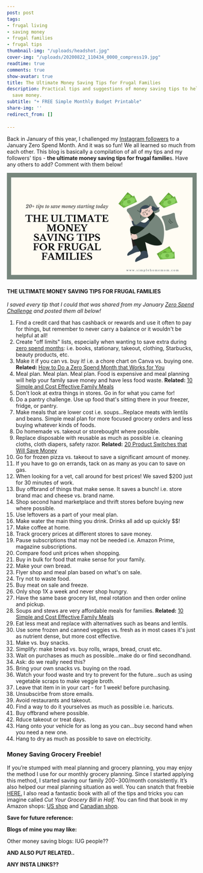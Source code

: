 ```yaml
---
post: post
tags:
- frugal living
- saving money
- frugal families
- frugal tips
thumbnail-img: "/uploads/headshot.jpg"
cover-img: "/uploads/20200822_110434_0000_compress19.jpg"
readtime: true
comments: true
show-avatar: true
title: The Ultimate Money Saving Tips for Frugal Families
description: Practical tips and suggestions of money saving tips to help families
  save money.
subtitle: "+ FREE Simple Monthly Budget Printable"
share-img: ''
redirect_from: []

---
```

Back in January of this year, I challenged my [Instagram followers](www.instagram.com/simplehomemom) to a January Zero Spend Month. And it was so fun! We all learned so much from each other. This blog is basically a compilation of all of my tips and my followers' tips - **the ultimate money saving tips for frugal familie**s. Have any others to add? Comment with them below!

![A picture of a lady sitting with money around her.](/uploads/the-ultimate-saving-money-tips-shm.jpg "The Ultimate Saving Money Tips SHM")

#### THE ULTIMATE MONEY SAVING TIPS FOR FRUGAL FAMILIES

_I saved every tip that I could that was shared from my January_ [_Zero Spend Challenge_](https://www.simplehomemom.com/how-to-do-a-zero-spend-month-that-works-for-you/) _and posted them all below!_

 1. Find a credit card that has cashback or rewards and use it often to pay for things, but remember to never carry a balance or it wouldn't be helpful at all!
 2. Create "off limits" lists, especially when wanting to save extra during [zero spend months](https://www.simplehomemom.com/3-surprising-things-a-zero-spend-month-will-tell-you-about-yourself/): i.e. books, stationary, takeout, clothing, Starbucks, beauty products, etc.
 3. Make it if you can vs. buy it! i.e. a chore chart on Canva vs. buying one. **Related:** [How to Do a Zero Spend Month that Works for You](https://www.simplehomemom.com/how-to-do-a-zero-spend-month-that-works-for-you/)
 4. Meal plan. Meal plan. Meal plan. Food is expensive and meal planning will help your family save money and have less food waste. **Related:** [10 Simple and Cost Effective Family Meals](https://www.simplehomemom.com/10-simple-and-cost-effective-family-meals/)
 5. Don't look at extra things in stores. Go in for what you came for!
 6. Do a pantry challenge. Use up food that's sitting there in your freezer, fridge, or pantry.
 7. Make meals that are lower cost i.e. soups...Replace meats with lentils and beans. Simple meal plan for more focused grocery orders and less buying whatever kinds of foods.
 8. Do homemade vs. takeout or storebought where possible.
 9. Replace disposable with reusable as much as possible i.e. cleaning cloths, cloth diapers, safety razor. **Related:** [20 Product Switches that Will Save Money](https://www.simplehomemom.com/20-product-switches-that-will-save-money/)
10. Go for frozen pizza vs. takeout to save a significant amount of money.
11. If you have to go on errands, tack on as many as you can to save on gas.
12. When looking for a vet, call around for best prices! We saved $200 just for 30 minutes of work.
13. Buy offbrand of things that make sense. It saves a bunch! i.e. store brand mac and cheese vs. brand name.
14. Shop second hand marketplace and thrift stores before buying new where possible.
15. Use leftovers as a part of your meal plan.
16. Make water the main thing you drink. Drinks all add up quickly $$!
17. Make coffee at home.
18. Track grocery prices at different stores to save money.
19. Pause subscriptions that may not be needed i.e. Amazon Prime, magazine subscriptions.
20. Compare food unit prices when shopping.
21. Buy in bulk for food that make sense for your family.
22. Make your own bread.
23. Flyer shop and meal plan based on what's on sale.
24. Try not to waste food.
25. Buy meat on sale and freeze.
26. Only shop 1X a week and never shop hungry.
27. Have the same base grocery list, meal rotation and then order online and pickup.
28. Soups and stews are very affordable meals for families. **Related:** [10 Simple and Cost Effective Family Meals](https://www.simplehomemom.com/10-simple-and-cost-effective-family-meals/)
29. Eat less meat and replace with alternatives such as beans and lentils.
30. Use some frozen and canned veggies vs. fresh as in most cases it's just as nutrient dense, but more cost effective. 
31. Make vs. buy snacks.
32. Simplify: make bread vs. buy rolls, wraps, bread, crust etc.
33. Wait on purchases as much as possible...make do or find secondhand.
34. Ask: do we really need this?
35. Bring your own snacks vs. buying on the road.
36. Watch your food waste and try to prevent for the future...such as using vegetable scraps to make veggie broth.
37. Leave that item in in your cart - for 1 week! before purchasing.
38. Unsubscirbe from store emails.
39. Avoid restaurants and takeout.
40. Find a way to do it yourselves as much as possible i.e. haricuts.
41. Buy offbrand where possible.
42. Rduce takeout or treat days.
43. Hang onto your vehicle for as long as you can...buy second hand when you need a new one.
44. Hang to dry as much as possible to save on electricity.

### Money Saving Grocery Freebie!

If you’re stumped with meal planning and grocery planning, you may enjoy the method I use for our monthly grocery planning. Since I started applying this method, I started saving our family $200-$300/month consistently. It’s also helped our meal planning situation as well. You can snatch that freebie [HERE.](https://mailchi.mp/82b428a1e609/our-grocery-planning-method) I also read a fantastic book with all of the tips and tricks you can imagine called _Cut Your Grocery Bill in Half._ You can find that book in my Amazon shops: [US shop](https://www.simplehomemom.com/9-ideas-for-making-meal-planning-simpler/www.amazon.com/shop/simplehomemom) and [Canadian shop](https://www.simplehomemom.com/9-ideas-for-making-meal-planning-simpler/www.amazon.ca/shop/simplehomemom).

**Save for future reference:**

**Blogs of mine you may like:**

Other money saving blogs: IUG people??

**AND ALSO PUT RELATED..**

**ANY INSTA LINKS??**